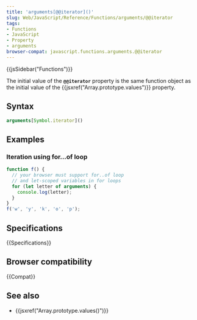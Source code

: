 ```yaml
---
title: 'arguments[@@iterator]()'
slug: Web/JavaScript/Reference/Functions/arguments/@@iterator
tags:
- Functions
- JavaScript
- Property
- arguments
browser-compat: javascript.functions.arguments.@@iterator
---
```

{{jsSidebar("Functions")}}

The initial value of the **`@@iterator`** property is the same function object
as the initial value of the {{jsxref("Array.prototype.values")}}
property.

## Syntax

```js
arguments[Symbol.iterator]()
```

## Examples

### Iteration using for...of loop

```js
function f() {
  // your browser must support for..of loop
  // and let-scoped variables in for loops
  for (let letter of arguments) {
    console.log(letter);
  }
}
f('w', 'y', 'k', 'o', 'p');
```

## Specifications

{{Specifications}}

## Browser compatibility

{{Compat}}

## See also

*   {{jsxref("Array.prototype.values()")}}
